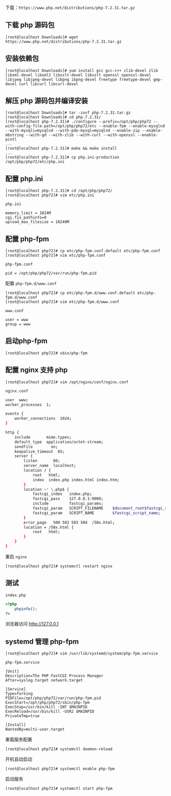 下载：`https://www.php.net/distributions/php-7.2.31.tar.gz`

## 下载 php 源码包

```
[root@localhost Downloads]# wget https://www.php.net/distributions/php-7.2.31.tar.gz
```

## 安装依赖包

```
[root@localhost Downloads]# yum install gcc gcc-c++ zlib-devel zlib libxml-devel libxml2 libxslt-devel libxslt openssl openssl-devel libjpeg libjpeg-devel libpng ibpng-devel freetype freetype-devel gmp-devel curl libcurl libcurl-devel
```

## 解压 php 源码包并编译安装

```
[root@localhost Downloads]# tar -zxvf php-7.2.31.tar.gz
[root@localhost Downloads]# cd php-7.2.31/
[root@localhost php-7.2.31]# ./configure --prefix=/opt/php/php72 --with-config-file-path=/opt/php/php72/etc --enable-fpm --enable-mysqlnd --with-mysqli=mysqlnd --with-pdo-mysql=mysqlnd --enable-zip --enable-mbstring --with-gd --with-zlib --with-curl --with-openssl --enable-pcntl
...
[root@localhost php-7.2.31]# make && make install
...
[root@localhost php-7.2.31]# cp php.ini-production /opt/php/php72/etc/php.ini
```

## 配置 php.ini

```
[root@localhost php-7.2.31]# cd /opt/php/php72/
[root@localhost php72]# vim etc/php.ini
```

`php.ini`

```
memory_limit = 1024M
cgi.fix_pathinfo=0
upload_max_filesize = 10240M
```

## 配置 php-fpm

```
[root@localhost php72]# cp etc/php-fpm.conf.default etc/php-fpm.conf
[root@localhost php72]# vim etc/php-fpm.conf
```

`php-fpm.conf`

```
pid = /opt/php/php72/var/run/php-fpm.pid
```

配置 `php-fpm.d/www.conf`

```
[root@localhost php72]# cp etc/php-fpm.d/www.conf.default etc/php-fpm.d/www.conf
[root@localhost php72]# vim etc/php-fpm.d/www.conf
```

`www.conf`

```
user = www
group = www
```

## 启动php-fpm

```
[root@localhost php72]# sbin/php-fpm
```

## 配置 nginx 支持 php

```
[root@localhost php72]# vim /opt/nginx/conf/nginx.conf
```

`nginx.conf `

```bash
user  www;
worker_processes  1;

events {
    worker_connections  1024;
}

http {
    include       mime.types;
    default_type  application/octet-stream;
    sendfile        on;
    keepalive_timeout  65;
    server {
        listen       80;
        server_name  localhost;
        location / {
            root   html;
            index  index.php index.html index.htm;
        }
        location ~* \.php$ {
            fastcgi_index   index.php;
            fastcgi_pass    127.0.0.1:9000;
            include         fastcgi_params;
            fastcgi_param   SCRIPT_FILENAME    $document_root$fastcgi_script_name;
            fastcgi_param   SCRIPT_NAME        $fastcgi_script_name;
        }   
        error_page   500 502 503 504  /50x.html;
        location = /50x.html {
            root   html;
        }   
    }   
}

```

重启 `nginx`

```
[root@localhost php72]# systemctl restart nginx
```

## 测试

`index.php`

```php
<?php
    phpinfo();
?>
```

浏览器访问 http://127.0.0.1

## systemd 管理 php-fpm

```
[root@localhost php72]# vim /usr/lib/systemd/system/php-fpm.service
```

`php-fpm.service`

```
[Unit]
Description=The PHP FastCGI Process Manager
After=syslog.target network.target

[Service]
Type=forking
PIDFile=/opt/php/php72/var/run/php-fpm.pid
ExecStart=/opt/php/php72/sbin/php-fpm
ExecStop=/usr/bin/kill -INT $MAINPID
ExecReload=/usr/bin/kill -USR2 $MAINPID
PrivateTmp=true

[Install]
WantedBy=multi-user.target
```

重载服务配置

```
[root@localhost php72]# systemctl daemon-reload
```

开机自动启动

```
[root@localhost php72]# systemctl enable php-fpm
```

启动服务

```
[root@localhost php72]# systemctl start php-fpm
```

